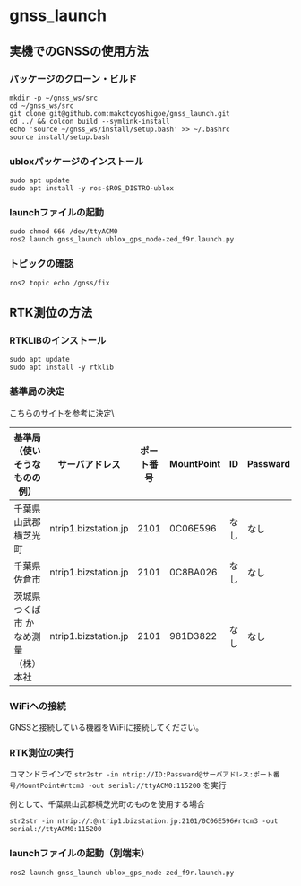 # gnss_launch

## 実機でのGNSSの使用方法
### パッケージのクローン・ビルド
```
mkdir -p ~/gnss_ws/src
cd ~/gnss_ws/src
git clone git@github.com:makotoyoshigoe/gnss_launch.git
cd ../ && colcon build --symlink-install
echo 'source ~/gnss_ws/install/setup.bash' >> ~/.bashrc
source install/setup.bash
```
### ubloxパッケージのインストール
```
sudo apt update
sudo apt install -y ros-$ROS_DISTRO-ublox
```
### launchファイルの起動
```
sudo chmod 666 /dev/ttyACM0
ros2 launch gnss_launch ublox_gps_node-zed_f9r.launch.py
```

### トピックの確認
```
ros2 topic echo /gnss/fix
```

## RTK測位の方法
### RTKLIBのインストール
```
sudo apt update
sudo apt install -y rtklib
```
### 基準局の決定
[こちらのサイト](https://rtk.silentsystem.jp/)を参考に決定\

|基準局（使いそうなものの例）| サーバアドレス | ポート番号 | MountPoint | ID | Passward | 
|--| -- | -- | -- | -- | -- |
| 千葉県山武郡横芝光町 | ntrip1.bizstation.jp | 2101 | 0C06E596 | なし | なし |
| 千葉県佐倉市 | ntrip1.bizstation.jp | 2101 | 0C8BA026 | なし | なし |
| 茨城県つくば市 かなめ測量（株）本社 | ntrip1.bizstation.jp | 2101 | 981D3822 | なし | なし |

### WiFiへの接続
GNSSと接続している機器をWiFiに接続してください。

### RTK測位の実行
コマンドラインで
```str2str -in ntrip://ID:Passward@サーバアドレス:ポート番号/MountPoint#rtcm3 -out serial://ttyACM0:115200```
を実行

例として、千葉県山武郡横芝光町のものを使用する場合
```
str2str -in ntrip://:@ntrip1.bizstation.jp:2101/0C06E596#rtcm3 -out serial://ttyACM0:115200
```

### launchファイルの起動（別端末）
```
ros2 launch gnss_launch ublox_gps_node-zed_f9r.launch.py
```

